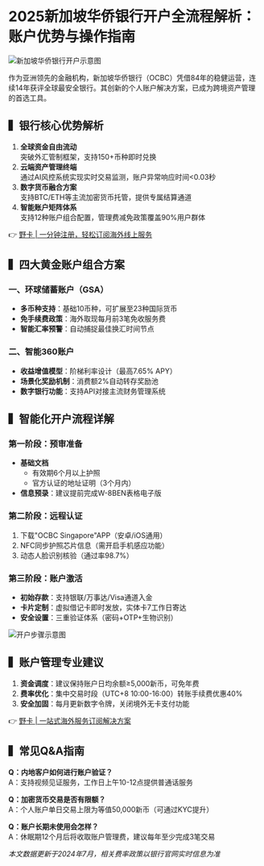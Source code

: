 # 2025新加坡华侨银行开户全流程解析：账户优势与操作指南

![新加坡华侨银行开户示意图](https://bbtdd.com/wp-content/uploads/img/471997370.webp)

作为亚洲领先的金融机构，新加坡华侨银行（OCBC）凭借84年的稳健运营，连续14年获评全球最安全银行。其创新的个人账户解决方案，已成为跨境资产管理的首选工具。

## ▍银行核心优势解析

1. **全球资金自由流动**  
   突破外汇管制框架，支持150+币种即时兑换
2. **云端资产管理终端**  
   通过AI风控系统实现实时交易监测，账户异常响应时间<0.03秒
3. **数字货币融合方案**  
   支持BTC/ETH等主流加密货币托管，提供专属结算通道
4. **智能账户矩阵体系**  
   支持12种账户组合配置，管理费减免政策覆盖90%用户群体

👉 [野卡 | 一分钟注册，轻松订阅海外线上服务](https://bbtdd.com/yeka)

## ▍四大黄金账户组合方案

### 一、环球储蓄账户（GSA）
- **多币种支持**：基础10币种，可扩展至23种国际货币
- **免手续费政策**：海外取现每月前3笔免收服务费
- **智能汇率预警**：自动捕捉最佳换汇时间节点

### 二、智能360账户
- **收益增值模型**：阶梯利率设计（最高7.65% APY）
- **场景化奖励机制**：消费额2%自动转存奖励池
- **数字银行功能**：支持API对接主流财务管理系统

## ▍智能化开户流程详解

### 第一阶段：预审准备
- **基础文档**
  - 有效期6个月以上护照
  - 官方认证的地址证明（3个月内）
- **信息预录**：建议提前完成W-8BEN表格电子版

### 第二阶段：远程认证
1. 下载"OCBC Singapore"APP（安卓/iOS通用）
2. NFC同步护照芯片信息（需开启手机感应功能）
3. 动态人脸识别核验（通过率98.7%）

### 第三阶段：账户激活
- **初始存款**：支持银联/万事达/Visa通道入金
- **卡片定制**：虚拟借记卡即时发放，实体卡7工作日寄达
- **安全设置**：三重验证体系（密码+OTP+生物识别）

![开户步骤示意图](https://bbtdd.com/wp-content/uploads/img/760603349.webp)

## ▍账户管理专业建议

1. **资金调度**：建议保持账户日均余额≥5,000新币，可免年费
2. **费率优化**：集中交易时段（UTC+8 10:00-16:00）转账手续费优惠40%
3. **安全加固**：每月更新数字令牌，关闭境外无卡支付功能

👉 [野卡 | 一站式海外服务订阅解决方案](https://bbtdd.com/yeka)

## ▍常见Q&A指南

**Q：内地客户如何进行账户验证？**  
A：支持视频见证服务，工作日上午10-12点提供普通话服务

**Q：加密货币交易是否有限额？**  
A：个人账户单日交易上限为等值50,000新币（可通过KYC提升）

**Q：账户长期未使用会怎样？**  
A：休眠期12个月后将收取账户管理费，建议每年至少完成3笔交易

*本文数据更新于2024年7月，相关费率政策以银行官网实时信息为准*